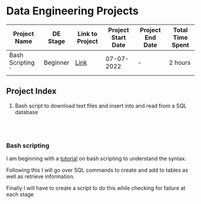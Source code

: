 # Data Engineering Projects

| Project Name   | DE Stage   | Link to Project   | Project Start Date | Project End Date | Total Time Spent |
| ------------- |:-----------:| ---- |---| ---|---|
| Bash Scripting `  | Beginner | [Link](https://github.com/Ozzywap/DataEngineering/tree/creatingReadMe/Projects/First_project) | 07-07-2022 | - | 2 hours|

## Project Index  
1. Bash script to download text files and insert into and read from a SQL database  
<br>
<br>

### Bash scripting

I am beginning with a [tutorial](https://bit.ly/3bTmam0) on bash scripting to understand the syntax.

Following this I will go over SQL commands to create and add to tables as well as retrieve information.

Finally I will have to create a script to do this while checking for failure at each stage
